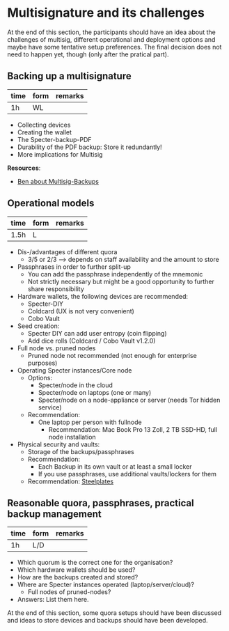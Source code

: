 # Multisignature and its challenges
At the end of this section, the participants should have an idea about the challenges of multisig, different operational and deployment options and maybe have some tentative setup preferences. 
The final decision does not need to happen yet, though (only after the pratical part).


## Backing up a multisignature
| time   | form    | remarks |
|--------|---------|---------|
| 1h     | WL      |         |

* Collecting devices
* Creating the wallet
* The Specter-backup-PDF
* Durability of the PDF backup: Store it redundantly!
* More implications for Multisig

__Resources__:
* [Ben about Multisig-Backups](https://twitter.com/_benkaufman/status/1344686741513449474)

## Operational models
| time   | form    | remarks |
|--------|---------|---------|
| 1.5h   | L       |         |

* Dis-/advantages of different quora
    * 3/5 or 2/3 --> depends on staff availability and the amount to store
* Passphrases in order to further split-up
    * You can add the passphrase independently of the mnemonic
    * Not strictly necessary but might be a good opportunity to further share responsibility
* Hardware wallets, the following devices are recommended:
    * Specter-DIY
    * Coldcard (UX is not very convenient)
    * Cobo Vault
* Seed creation:
  * Specter DIY can add user entropy (coin flipping)
  * Add dice rolls (Coldcard / Cobo Vault v1.2.0)
* Full node vs. pruned nodes
  * Pruned node not recommended (not enough for enterprise purposes)
* Operating Specter instances/Core node
  * Options:
    * Specter/node in the cloud
    * Specter/node on laptops (one or many)
    * Specter/node on a node-appliance or server (needs Tor hidden service)
  * Recommendation:
    * One laptop per person with fullnode
      * Recommendation: Mac Book Pro 13 Zoll, 2 TB SSD-HD, full node installation
* Physical security and vaults:
    * Storage of the backups/passphrases
    * Recommendation: 
        * Each Backup in its own vault or at least a small locker
        * If you use passphrases, use additional vaults/lockers for them
  * Recommendation: [Steelplates](http://bitcoinseedbackup.com/)



## Reasonable quora, passphrases, practical backup management
| time   | form    | remarks |
|--------|---------|---------|
| 1h     | L/D     |         |

* Which quorum is the correct one for the organisation?
* Which hardware wallets should be used?
* How are the backups created and stored?
* Where are Specter instances operated (laptop/server/cloud)?
    * Full nodes of pruned-nodes?
* Answers: List them here.

At the end of this section, some quora setups should have been discussed and ideas to store devices and backups should have been developed.
